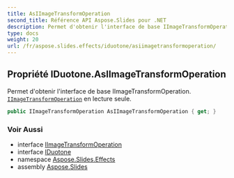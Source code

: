 ```yaml
---
title: AsIImageTransformOperation
second_title: Référence API Aspose.Slides pour .NET
description: Permet d'obtenir l'interface de base IImageTransformOperation. IImageTransformOperation en lecture seule aspose.slides.effects/iimagetransformoperation.
type: docs
weight: 20
url: /fr/aspose.slides.effects/iduotone/asiimagetransformoperation/
---
```


## Propriété IDuotone.AsIImageTransformOperation

Permet d'obtenir l'interface de base IImageTransformOperation. [`IImageTransformOperation`](../../iimagetransformoperation) en lecture seule.

```csharp
public IImageTransformOperation AsIImageTransformOperation { get; }
```

### Voir Aussi

* interface [IImageTransformOperation](../../iimagetransformoperation)
* interface [IDuotone](../../iduotone)
* namespace [Aspose.Slides.Effects](../../iduotone)
* assembly [Aspose.Slides](../../../)

<!-- NE PAS ÉDITER : généré par xmldocmd pour Aspose.Slides.dll -->